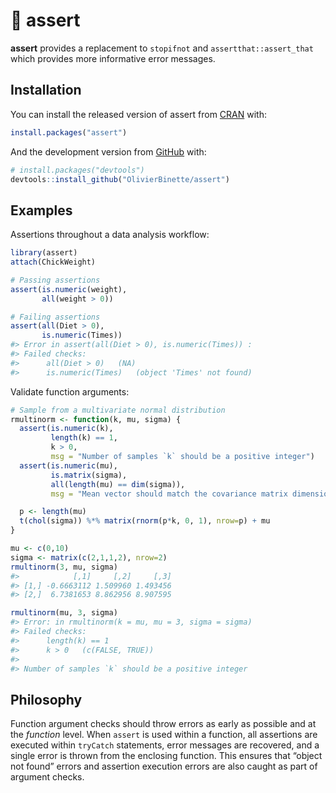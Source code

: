 
<!-- README.md is generated from README.Rmd. Please edit that file -->

# :eyes: assert

<!-- badges: start -->

<!-- badges: end -->

**assert** provides a replacement to `stopifnot` and
`assertthat::assert_that` which provides more informative error
messages.

## Installation

You can install the released version of assert from
[CRAN](https://CRAN.R-project.org) with:

``` r
install.packages("assert")
```

And the development version from [GitHub](https://github.com/) with:

``` r
# install.packages("devtools")
devtools::install_github("OlivierBinette/assert")
```

## Examples

Assertions throughout a data analysis workflow:

``` r
library(assert)
attach(ChickWeight)

# Passing assertions
assert(is.numeric(weight),
       all(weight > 0))
```

``` r
# Failing assertions
assert(all(Diet > 0),
       is.numeric(Times))
#> Error in assert(all(Diet > 0), is.numeric(Times)) : 
#> Failed checks: 
#>      all(Diet > 0)   (NA)
#>      is.numeric(Times)   (object 'Times' not found)
```

Validate function arguments:

``` r
# Sample from a multivariate normal distribution
rmultinorm <- function(k, mu, sigma) {
  assert(is.numeric(k),
         length(k) == 1,
         k > 0,
         msg = "Number of samples `k` should be a positive integer")
  assert(is.numeric(mu),
         is.matrix(sigma),
         all(length(mu) == dim(sigma)),
         msg = "Mean vector should match the covariance matrix dimensions.")

  p <- length(mu)
  t(chol(sigma)) %*% matrix(rnorm(p*k, 0, 1), nrow=p) + mu
}

mu <- c(0,10)
sigma <- matrix(c(2,1,1,2), nrow=2)
rmultinorm(3, mu, sigma)
#>            [,1]     [,2]     [,3]
#> [1,] -0.6663112 1.509960 1.493456
#> [2,]  6.7381653 8.862956 8.907595
```

``` r
rmultinorm(mu, 3, sigma)
#> Error: in rmultinorm(k = mu, mu = 3, sigma = sigma)
#> Failed checks: 
#>      length(k) == 1
#>      k > 0   (c(FALSE, TRUE))
#>
#> Number of samples `k` should be a positive integer 
```

## Philosophy

Function argument checks should throw errors as early as possible and at
the *function* level. When `assert` is used within a function, all
assertions are executed within `tryCatch` statements, error messages are
recovered, and a single error is thrown from the enclosing function.
This ensures that “object not found” errors and assertion execution
errors are also caught as part of argument checks.
